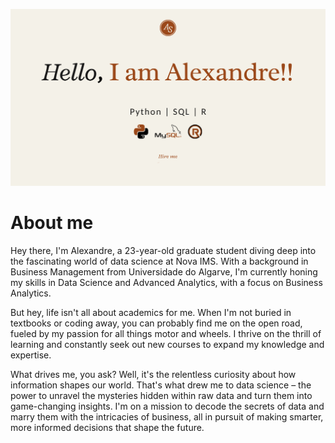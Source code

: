 ![Image Alt Text](https://github.com/AlexandreSpagnol/WorkPortfolio/blob/00f2d7551ccbf85904c401edaa191d9d98ed5785/Hello%2C%20I%20am%20Alexandre!!(1).png)

# About me
Hey there, I'm Alexandre, a 23-year-old graduate student diving deep into the fascinating world of data science at Nova IMS. With a background in Business Management from Universidade do Algarve, I'm currently honing my skills in Data Science and Advanced Analytics, with a focus on Business Analytics.

But hey, life isn't all about academics for me. When I'm not buried in textbooks or coding away, you can probably find me on the open road, fueled by my passion for all things motor and wheels. I thrive on the thrill of learning and constantly seek out new courses to expand my knowledge and expertise.

What drives me, you ask? Well, it's the relentless curiosity about how information shapes our world. That's what drew me to data science – the power to unravel the mysteries hidden within raw data and turn them into game-changing insights. I'm on a mission to decode the secrets of data and marry them with the intricacies of business, all in pursuit of making smarter, more informed decisions that shape the future.
